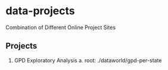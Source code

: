 # data-projects
Combination of Different Online Project Sites

## Projects
1. GPD Exploratory Analysis
a. root: ./dataworld/gpd-per-state

